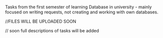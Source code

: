 Tasks from the first semester of learning Database in university - mainly focused on writing requests, not creating and working with own databases.

//FILES WILL BE UPLOADED SOON

// soon full descriptions of tasks will be added

